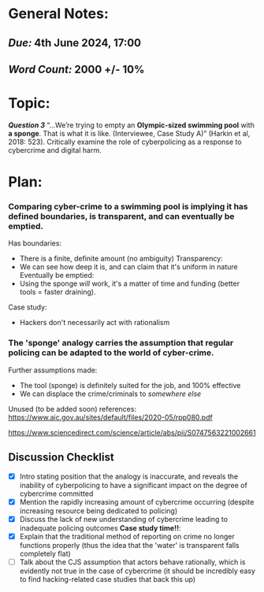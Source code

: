 # General Notes:
## *Due:* 4th June 2024, 17:00
## *Word Count:* 2000 +/- 10%


# Topic:
***Question 3***
“...We’re trying to empty an **Olympic-sized swimming pool** with **a sponge**. That is what it is like. (Interviewee, Case Study A)” (Harkin et al, 2018: 523). Critically examine the role of cyberpolicing as a response to cybercrime and digital harm.


# Plan:

### Comparing cyber-crime to a swimming pool is implying it has defined boundaries, is transparent, and can eventually be emptied.
Has boundaries:
- There is a finite, definite amount  (no ambiguity)
Transparency:
- We can see how deep it is, and can claim that it's uniform in nature
Eventually be emptied:
- Using the sponge *will* work, it's a matter of time and funding (better tools = faster draining).

Case study:
- Hackers don't necessarily act with rationalism


### The 'sponge' analogy carries the assumption that regular policing can be adapted to the world of cyber-crime.

Further assumptions made:
- The tool (sponge) is definitely suited for the job, and 100% effective
- We can displace the crime/criminals to *somewhere else*


Unused (to be added soon) references:
https://www.aic.gov.au/sites/default/files/2020-05/rpp080.pdf

https://www.sciencedirect.com/science/article/abs/pii/S0747563221002661


## Discussion Checklist
- [x] Intro stating position that the analogy is inaccurate, and reveals the inability of cyberpolicing to have a significant impact on the degree of cybercrime committed
- [x] Mention the rapidly increasing amount of cybercrime occurring (despite increasing resource being dedicated to policing)
- [x] Discuss the lack of new understanding of cybercrime leading to inadequate policing outcomes
**Case study time!!**:
- [x] Explain that the traditional method of reporting on crime no longer functions properly (thus the idea that the 'water' is transparent falls completely flat)
- [ ] Talk about the CJS assumption that actors behave rationally, which is evidently not true in the case of cybercrime (it should be incredibly easy to find hacking-related case studies that back this up)